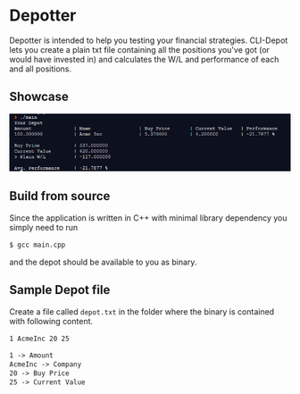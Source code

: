 # Depotter

Depotter is intended to help you testing your financial strategies.
CLI-Depot lets you create a plain txt file containing all the positions you've got (or would have invested in) and calculates the W/L and performance of each and all positions.

## Showcase
![Showcase](resources/showcase.png)

## Build from source
Since the application is written in C++ with minimal library dependency you simply need to run
```sh
$ gcc main.cpp
```
and the depot should be available to you as binary.

## Sample Depot file
Create a file called `depot.txt` in the folder where the binary is contained with following content.
```
1 AcmeInc 20 25
```
```
1 -> Amount
AcmeInc -> Company
20 -> Buy Price
25 -> Current Value
```